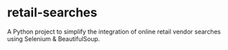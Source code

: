 # retail-searches
A Python project to simplify the integration of online retail vendor searches using Selenium &amp; BeautifulSoup.
